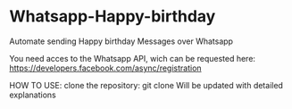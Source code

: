 # Whatsapp-Happy-birthday

Automate sending Happy birthday Messages over Whatsapp

You need acces to the Whatsapp API, wich can be requested here: https://developers.facebook.com/async/registration

HOW TO USE:
clone the repository: git clone 
Will be updated with detailed explanations
